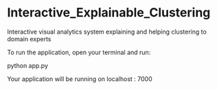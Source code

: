 # Interactive_Explainable_Clustering
Interactive visual analytics system explaining and helping clustering to domain experts

To run the application, open your terminal and run: 

python app.py

Your application will be running on localhost : 7000
